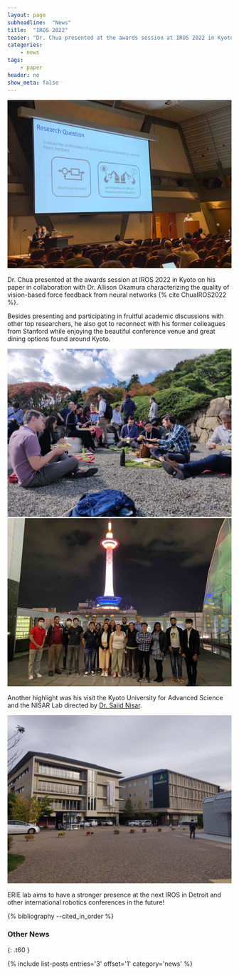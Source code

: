 ```yaml
---
layout: page
subheadline:  "News"
title:  "IROS 2022"
teaser: "Dr. Chua presented at the awards session at IROS 2022 in Kyoto on haptic feedback derived from vision-based neural networks."
categories:
    - news
tags:
    - paper
header: no
show_meta: false
---
```


![Presenting at Awards Session](/images/IROS22-awards1.jpg)

Dr. Chua presented at the awards session at IROS 2022 in Kyoto on his paper in collaboration with Dr. Allison Okamura characterizing the quality of vision-based force feedback from neural networks {% cite ChuaIROS2022 %}.

Besides presenting and participating in fruitful academic discussions with other top researchers, he also got to reconnect with his former colleagues from Stanford while enjoying the beautiful conference venue and great dining options found around Kyoto.

![Lunch](/images/IROS22-lunch.jpeg)
![Group Shot](/images/IROS22-groupshot2.jpg)

Another highlight was his visit the Kyoto University for Advanced Science and the NISAR Lab directed by [Dr. Sajid Nisar](https://www.kuas.ac.jp/en/faculty-of-engineering/faculty-and-research/faculty/sajid-nisar/). 

![KUAS](/images/IROS22-KUAS.jpeg)

ERIE lab aims to have a stronger presence at the next IROS in Detroit and other international robotics conferences in the future!

{% bibliography --cited_in_order %}

### Other News
{: .t60 }

{% include list-posts entries='3' offset='1' category='news' %}